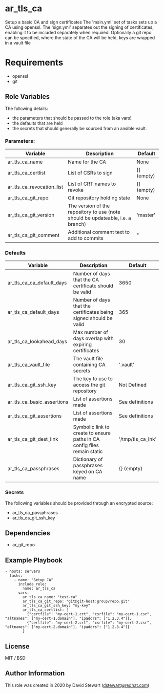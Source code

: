 # ar_tls_ca

Setup a basic CA and sign certificates
The 'main.yml' set of tasks sets up a CA using openssl.
The 'sign.yml' separates out the signing of certificates, enabling it to be included
separately when required.
Optionally a git repo can be specified, where the state of the CA will 
be held, keys are wrapped in a vault file

# Requirements

- openssl
- git

## Role Variables
The following details:
- the parameters that should be passed to the role (aka vars)
- the defaults that are held
- the secrets that should generally be sourced from an ansible vault.

### Parameters:
| Variable                  | Description                                                                     | Default    |
| --------                  | -----------                                                                     | -------    |
| ar_tls_ca_name            | Name for the CA                                                                 | None       |
| ar_tls_ca_certlist        | List of CSRs to sign                                                            | [] (empty) |
| ar_tls_ca_revocation_list | List of CRT names to revoke                                                     | [] (empty) |
| ar_tls_ca_git_repo        | Git repository holding state                                                    | None       |
| ar_tls_ca_git_version     | The version of the repository to use (note should be updateable, i.e. a branch) | 'master'   |
| ar_tls_ca_git_comment     | Additional comment text to add to commits                                       | ''         |


### Defaults
| Variable                   | Description                                                              | Default           |
| --------                   | -----------                                                              | -------           |
| ar_tls_ca_ca_default_days  | Number of days that the CA certificate should be valid                   | 3650              |
| ar_tls_ca_default_days     | Number of days that the certificates being signed should be valid        | 365               |
| ar_tls_ca_lookahead_days   | Max number of days overlap with expiring certificates                    | 30                |
| ar_tls_ca_vault_file       | The vault file containing CA secrets                                     | '.vault'          |
| ar_tls_ca_git_ssh_key      | The key to use to access the git repository                              | Not Defined       |
| ar_tls_ca_basic_assertions | List of assertions made                                                  | See definitions   |
| ar_tls_ca_git_assertions   | List of assertions made                                                  | See definitions   |
| ar_tls_ca_git_dest_link    | Symbolic link to create to ensure paths in CA config files remain static | '/tmp/tls_ca_lnk' |
| ar_tls_ca_passphrases      | Dictionary of passphrases keyed on CA name                               | {} (empty)        |

### Secrets
The following variables should be provided through an encrypted source:
- ar_tls_ca_passphrases
- ar_tls_ca_git_ssh_key

## Dependencies

- ar_git_repo

## Example Playbook

    - hosts: servers
      tasks:
        - name: "Setup CA"
          include_role:
            name: ar_tls_ca
          vars:
            ar_tls_ca_name: "test-ca"
            ar_tls_ca_git_repo: "git@git-host:group/repo.git"
            ar_tls_ca_git_ssh_key: "my-key"
            ar_tls_ca_certlist: [
              {"certfile": "my-cert-1.crt", "csrfile": "my-cert-1.csr", "altnames": ["my-cert-1.domain"], "ipaddrs": ["1.2.3.4"]},
              {"certfile": "my-cert-2.crt", "csrfile": "my-cert-2.csr", "altnames": ["my-cert-2.domain"], "ipaddrs": ["1.2.3.4"]}
            ]


## License

MIT / BSD

## Author Information

This role was created in 2020 by David Stewart (dstewart@redhat.com)
